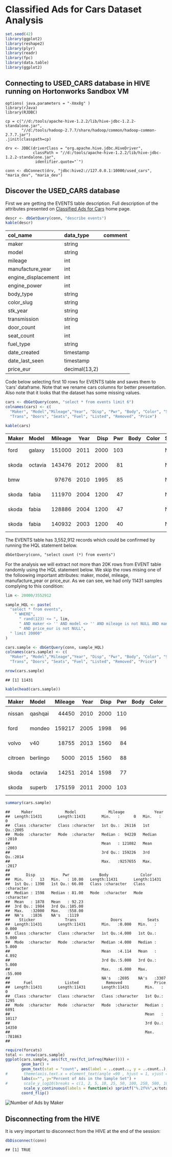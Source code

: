 Classified Ads for Cars Dataset Analysis
================

``` r
set.seed(42)
library(ggplot2)
library(reshape2)
library(plyr)
library(readr)
library(fpc)
library(data.table)
library(ggplot2)
```

## Connecting to USED\_CARS database in HIVE running on Hortonworks Sandbox VM

    options( java.parameters = "-Xmx8g" )
    library(rJava)
    library(RJDBC)
     
    cp = c("//d:/tools/apache-hive-1.2.2/lib/hive-jdbc-1.2.2-standalone.jar",
           "//d:/tools/hadoop-2.7.7/share/hadoop/common/hadoop-common-2.7.7.jar")
    .jinit(classpath=cp) 
     
    drv <- JDBC(driverClass = "org.apache.hive.jdbc.HiveDriver",
                classPath = "//d:/tools/apache-hive-1.2.2/lib/hive-jdbc-1.2.2-standalone.jar",
                 identifier.quote="`")
     
    conn <- dbConnect(drv, "jdbc:hive2://127.0.0.1:10000/used_cars", "maria_dev", "maria_dev")

## Discover the USED\_CARS database

First we are getting the EVENTS table description. Full description of
the attributes presented on [Classified Ads for
Cars](https://www.kaggle.com/mirosval/personal-cars-classifieds/home)
home page.

``` r
descr <- dbGetQuery(conn, "describe events")
kable(descr)
```

| col\_name            | data\_type    | comment |
| :------------------- | :------------ | :------ |
| maker                | string        |         |
| model                | string        |         |
| mileage              | int           |         |
| manufacture\_year    | int           |         |
| engine\_displacement | int           |         |
| engine\_power        | int           |         |
| body\_type           | string        |         |
| color\_slug          | string        |         |
| stk\_year            | string        |         |
| transmission         | string        |         |
| door\_count          | int           |         |
| seat\_count          | int           |         |
| fuel\_type           | string        |         |
| date\_created        | timestamp     |         |
| date\_last\_seen     | timestamp     |         |
| price\_eur           | decimal(13,2) |         |

Code below selecting first 10 rows for EVENTS table and saves them to
‘cars’ dataframe. Note that we rename cars columns for better
presentation. Also note that it looks that the dataset has some missing
values.

``` r
cars <- dbGetQuery(conn, "select * from events limit 6")
colnames(cars) <- c(
  "Maker", "Model","Mileage","Year", "Disp", "Pwr", "Body", "Color", "Sticker", 
  "Trans", "Doors", "Seats", "Fuel", "Listed", "Removed", "Price")
```

``` r
kable(cars)
```

| Maker | Model   | Mileage | Year | Disp | Pwr | Body | Color | Sticker | Trans | Doors | Seats | Fuel     | Listed                  | Removed                 |    Price |
| :---- | :------ | ------: | ---: | ---: | --: | :--- | :---- | :------ | :---- | ----: | ----: | :------- | :---------------------- | :---------------------- | -------: |
| ford  | galaxy  |  151000 | 2011 | 2000 | 103 |      |       | None    | man   |     5 |     7 | diesel   | 2015-11-14 18:10:06.838 | 2016-01-27 20:40:15.463 | 10584.75 |
| skoda | octavia |  143476 | 2012 | 2000 |  81 |      |       | None    | man   |     5 |     5 | diesel   | 2015-11-14 18:10:06.853 | 2016-01-27 20:40:15.463 |  8882.31 |
| bmw   |         |   97676 | 2010 | 1995 |  85 |      |       | None    | man   |     5 |     5 | diesel   | 2015-11-14 18:10:06.861 | 2016-01-27 20:40:15.463 | 12065.06 |
| skoda | fabia   |  111970 | 2004 | 1200 |  47 |      |       | None    | man   |     5 |     5 | gasoline | 2015-11-14 18:10:06.872 | 2016-01-27 20:40:15.463 |  2960.77 |
| skoda | fabia   |  128886 | 2004 | 1200 |  47 |      |       | None    | man   |     5 |     5 | gasoline | 2015-11-14 18:10:06.88  | 2016-01-27 20:40:15.463 |  2738.71 |
| skoda | fabia   |  140932 | 2003 | 1200 |  40 |      |       | None    | man   |     5 |     5 | gasoline | 2015-11-14 18:10:06.894 | 2016-01-27 20:40:15.463 |  1628.42 |

The EVENTS table has 3,552,912 records which could be confirmed by
running the HQL statement below.

    dbGetQuery(conn, "select count (*) from events")

For the analysis we will extract not more than 20K rows from EVENT table
randomly using the HQL statement below. We skip the rows mising one of
the folloowing important attributes: maker, model, mileage,
manufacture\_year or price\_eur. As we can see, we had only 11431
samples complying to this condition:

``` r
lim <- 20000/3552912

sample_HQL <- paste(
  "select * from events",
    " WHERE",
      " rand(123) <= ", lim,
      " AND maker <> '' AND model <> '' AND mileage is not NULL AND manufacture_year is not NULL",
      " AND price_eur is not NULL",
  " limit 20000"
) 

cars.sample <- dbGetQuery(conn, sample_HQL)
colnames(cars.sample) <- c(
  "Maker", "Model","Mileage","Year", "Disp", "Pwr", "Body", "Color", "Sticker", 
  "Trans", "Doors", "Seats", "Fuel", "Listed", "Removed", "Price")

nrow(cars.sample)
```

    ## [1] 11431

``` r
kable(head(cars.sample))
```

| Maker   | Model    | Mileage | Year | Disp | Pwr | Body | Color | Sticker | Trans | Doors | Seats | Fuel   | Listed                  | Removed                 |    Price |
| :------ | :------- | ------: | ---: | ---: | --: | :--- | :---- | :------ | :---- | ----: | ----: | :----- | :---------------------- | :---------------------- | -------: |
| nissan  | qashqai  |   44450 | 2010 | 2000 | 110 |      |       | None    | man   |     5 |     5 | diesel | 2015-11-14 18:54:14.758 | 2016-01-27 20:40:15.463 | 13693.56 |
| ford    | mondeo   |  159217 | 2005 | 1998 |  96 |      |       | None    | man   |     5 |     5 | diesel | 2015-11-14 18:55:26.371 | 2016-01-27 20:40:15.463 |  3252.70 |
| volvo   | v40      |   18755 | 2013 | 1560 |  84 |      |       | None    | man   |     5 |     5 | diesel | 2015-11-14 18:55:27.402 | 2016-01-27 20:40:15.463 | 19059.96 |
| citroen | berlingo |    5000 | 2015 | 1560 |  88 |      |       | None    | man   |    NA |    NA | diesel | 2015-11-14 18:55:33.292 | 2016-01-27 20:40:15.463 | 14776.09 |
| skoda   | octavia  |   14251 | 2014 | 1598 |  77 |      |       | None    | man   |     5 |     5 | diesel | 2015-11-14 18:55:37.782 | 2016-01-27 20:40:15.463 | 17760.92 |
| skoda   | superb   |  175159 | 2011 | 2000 | 103 |      |       | None    | auto  |     5 |     5 | diesel | 2015-11-14 18:55:41.427 | 2016-01-27 20:40:15.463 | 14433.75 |

``` r
summary(cars.sample)
```

    ##     Maker              Model              Mileage             Year     
    ##  Length:11431       Length:11431       Min.   :      0   Min.   :   0  
    ##  Class :character   Class :character   1st Qu.:  26116   1st Qu.:2005  
    ##  Mode  :character   Mode  :character   Median :  94220   Median :2010  
    ##                                        Mean   : 121082   Mean   :2003  
    ##                                        3rd Qu.: 159226   3rd Qu.:2014  
    ##                                        Max.   :9257655   Max.   :2017  
    ##                                                                        
    ##       Disp            Pwr             Body              Color          
    ##  Min.   :   13   Min.   : 10.00   Length:11431       Length:11431      
    ##  1st Qu.: 1390   1st Qu.: 66.00   Class :character   Class :character  
    ##  Median : 1598   Median : 81.00   Mode  :character   Mode  :character  
    ##  Mean   : 1878   Mean   : 92.23                                        
    ##  3rd Qu.: 1984   3rd Qu.:105.00                                        
    ##  Max.   :32000   Max.   :558.00                                        
    ##  NA's   :1836    NA's   :1119                                          
    ##    Sticker             Trans               Doors           Seats       
    ##  Length:11431       Length:11431       Min.   :0.000   Min.   : 0.000  
    ##  Class :character   Class :character   1st Qu.:4.000   1st Qu.: 5.000  
    ##  Mode  :character   Mode  :character   Median :4.000   Median : 5.000  
    ##                                        Mean   :4.114   Mean   : 4.892  
    ##                                        3rd Qu.:5.000   3rd Qu.: 5.000  
    ##                                        Max.   :6.000   Max.   :55.000  
    ##                                        NA's   :2695    NA's   :3307    
    ##      Fuel              Listed            Removed              Price       
    ##  Length:11431       Length:11431       Length:11431       Min.   :     0  
    ##  Class :character   Class :character   Class :character   1st Qu.:  1295  
    ##  Mode  :character   Mode  :character   Mode  :character   Median :  6891  
    ##                                                           Mean   : 10117  
    ##                                                           3rd Qu.: 14350  
    ##                                                           Max.   :781863  
    ## 

``` r
require(forcats)
total <- nrow(cars.sample)
ggplot(cars.sample, aes(fct_rev(fct_infreq(Maker)))) +
       geom_bar() + 
       geom_text(stat = "count", aes(label = ..count.., y = ..count..), nudge_y = 75)+
#       theme(axis.text.x = element_text(angle =90 , hjust = 1, vjust = 0.5)) +
       labs(x="", y="Percent of Ads in the Sample Set") +
#       scale_y_log10(breaks = c(1, 2, 5, 10, 25, 50, 100, 250, 500, 1000)) +
        scale_y_continuous(labels = function(x) sprintf("%.2f%%",x/total*100)) +
       coord_flip()
```

<img src="load-data-igorb3_files/figure-gfm/hist_1-1.png" title="Number of Ads by Maker" alt="Number of Ads by Maker" style="display: block; margin: auto;" />

## Disconnecting from the HIVE

It is very important to disconnect from the HIVE at the end of the
session:

``` r
dbDisconnect(conn)
```

    ## [1] TRUE
